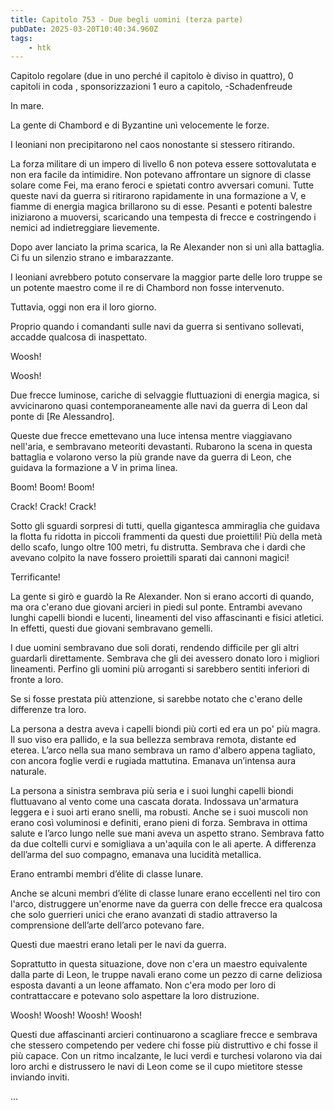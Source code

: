 ```yaml
---
title: Capitolo 753 - Due begli uomini (terza parte)
pubDate: 2025-03-20T10:40:34.960Z
tags:
    - htk
---
```



Capitolo regolare (due in uno perché il capitolo è diviso in quattro),
0 capitoli in coda ,
sponsorizzazioni 1 euro a capitolo,
-Schadenfreude


In mare.


La gente di Chambord e di Byzantine unì velocemente le forze.


I leoniani non precipitarono nel caos nonostante si stessero ritirando.


La forza militare di un impero di livello 6 non poteva essere sottovalutata e non era facile da intimidire. Non potevano affrontare un signore di classe solare come Fei, ma erano feroci e spietati contro avversari comuni. Tutte queste navi da guerra si ritirarono rapidamente in una formazione a V, e fiamme di energia magica brillarono su di esse. Pesanti e potenti balestre iniziarono a muoversi, scaricando una tempesta di frecce e costringendo i nemici ad indietreggiare lievemente.


Dopo aver lanciato la prima scarica, la Re Alexander non si unì alla battaglia. Ci fu un silenzio strano e imbarazzante.


I leoniani avrebbero potuto conservare la maggior parte delle loro truppe se un potente maestro come il re di Chambord non fosse intervenuto.


Tuttavia, oggi non era il loro giorno.


Proprio quando i comandanti sulle navi da guerra si sentivano sollevati, accadde qualcosa di inaspettato.


Woosh!


Woosh!


Due frecce luminose, cariche di selvaggie fluttuazioni di energia magica, si avvicinarono quasi contemporaneamente alle navi da guerra di Leon dal ponte di [Re Alessandro].


Queste due frecce emettevano una luce intensa mentre viaggiavano nell'aria, e sembravano meteoriti devastanti. Rubarono la scena in questa battaglia e volarono verso la più grande nave da guerra di Leon, che guidava la formazione a V in prima linea.


Boom! Boom! Boom!


Crack! Crack! Crack!


Sotto gli sguardi sorpresi di tutti, quella gigantesca ammiraglia che guidava la flotta fu ridotta in piccoli frammenti da questi due proiettili! Più della metà dello scafo, lungo oltre 100 metri, fu distrutta. Sembrava che i dardi che avevano colpito la nave fossero proiettili sparati dai cannoni magici!


Terrificante!


La gente si girò e guardò la Re Alexander. Non si erano accorti di quando, ma ora c'erano due giovani arcieri in piedi sul ponte. Entrambi avevano lunghi capelli biondi e lucenti, lineamenti del viso affascinanti e fisici atletici. In effetti, questi due giovani sembravano gemelli.


I due uomini sembravano due soli dorati, rendendo difficile per gli altri guardarli direttamente. Sembrava che gli dei avessero donato loro i migliori lineamenti. Perfino gli uomini più arroganti si sarebbero sentiti inferiori di fronte a loro.


Se si fosse prestata più attenzione, si sarebbe notato che c'erano delle differenze tra loro.


La persona a destra aveva i capelli biondi più corti ed era un po' più magra. Il suo viso era pallido, e la sua bellezza sembrava remota, distante ed eterea. L’arco nella sua mano sembrava un ramo d'albero appena tagliato, con ancora foglie verdi e rugiada mattutina. Emanava un’intensa aura naturale.


La persona a sinistra sembrava più seria e i suoi lunghi capelli biondi fluttuavano al vento come una cascata dorata. Indossava un'armatura leggera e i suoi arti erano snelli, ma robusti. Anche se i suoi muscoli non erano così voluminosi e definiti, erano pieni di forza. Sembrava in ottima salute e l’arco lungo nelle sue mani aveva un aspetto strano. Sembrava fatto da due coltelli curvi e somigliava a un'aquila con le ali aperte. A differenza dell’arma del suo compagno, emanava una lucidità metallica.


Erano entrambi membri d’élite di classe lunare.


Anche se alcuni membri d’élite di classe lunare erano eccellenti nel tiro con l'arco, distruggere un'enorme nave da guerra con delle frecce era qualcosa che solo guerrieri unici che erano avanzati di stadio attraverso la comprensione dell’arte dell’arco potevano fare.


Questi due maestri erano letali per le navi da guerra.


Soprattutto in questa situazione, dove non c'era un maestro equivalente dalla parte di Leon, le truppe navali erano come un pezzo di carne deliziosa esposta davanti a un leone affamato. Non c'era modo per loro di contrattaccare e potevano solo aspettare la loro distruzione.


Woosh! Woosh! Woosh! Woosh!


Questi due affascinanti arcieri continuarono a scagliare frecce e sembrava che stessero competendo per vedere chi fosse più distruttivo e chi fosse il più capace. Con un ritmo incalzante, le luci verdi e turchesi volarono via dai loro archi e distrussero le navi di Leon come se il cupo mietitore stesse inviando inviti.


...



